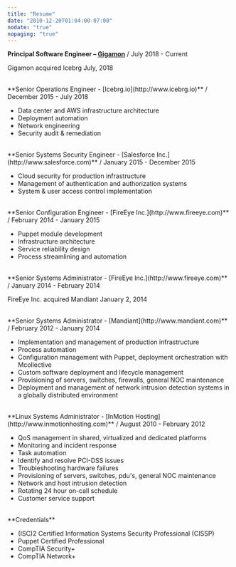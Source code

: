 ```yaml
---
title: "Resume"
date: "2010-12-20T01:04:00-07:00"
nodate: "true"
nopaging: "true"
---
```

**Principal Software Engineer – [Gigamon](https://www.gigamon.com)** / July 2018 - Current<br>

Gigamon acquired Icebrg July, 2018

<br>
**Senior Operations Engineer - [Icebrg.io](http://www.icebrg.io)** / December 2015 - July 2018<br>

* Data center and AWS infrastructure architecture
* Deployment automation
* Network engineering
* Security audit & remediation

<br>
**Senior Systems Security Engineer - [Salesforce Inc.](http://www.salesforce.com)** / January 2015 - December 2015<br>

* Cloud security for production infrastructure
* Management of authentication and authorization systems
* System & user access control implementation

<br>
**Senior Configuration Engineer - [FireEye Inc.](http://www.fireeye.com)** / February 2014 - January 2015<br>

* Puppet module development
* Infrastructure architecture 
* Service reliability design
* Process streamlining and automation

<br>
**Senior Systems Administrator - [FireEye Inc.](http://www.fireeye.com)** / January 2014 - February 2014<br>

FireEye Inc. acquired Mandiant January 2, 2014

<br>
**Senior Systems Administrator - [Mandiant](http://www.mandiant.com)** / February 2012 - January 2014<br> 

* Implementation and management of production infrastructure
* Process automation
* Configuration management with Puppet, deployment orchestration with Mcollective
* Custom software deployment and lifecycle management
* Provisioning of servers, switches, firewalls, general NOC maintenance
* Deployment and management of network intrusion detection systems in a globally distributed environment

<br>
**Linux Systems Administrator - [InMotion Hosting](http://www.inmotionhosting.com)** / August 2010 - February 2012<br>

* QoS management in shared, virtualized and dedicated platforms
* Monitoring and incident response
* Task automation
* Identify and resolve PCI-DSS issues
* Troubleshooting hardware failures
* Provisioning of servers, switches, pdu's, general NOC maintenance
* Network and host intrusion detection
* Rotating 24 hour on-call schedule
* Customer service support

<br>
**Credentials**<br>

* (ISC)2 Certified Information Systems Security Professional (CISSP)
* Puppet Certified Professional
* CompTIA Security+
* CompTIA Network+

<br>
<a href="/files/eric_holzbach.pdf"><i class="fa fa-file-pdf-o fa-4x"></i></a>

